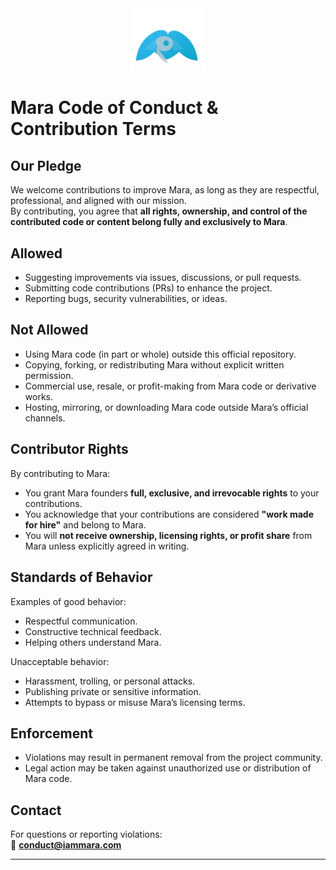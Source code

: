 <div align="center">
	<img src="marafinal/assets/logo.png" alt="Mara Logo" width="120" />
	
</div>

# Mara Code of Conduct & Contribution Terms

## Our Pledge
We welcome contributions to improve Mara, as long as they are respectful, professional, and aligned with our mission.  
By contributing, you agree that **all rights, ownership, and control of the contributed code or content belong fully and exclusively to Mara**.

## Allowed
- Suggesting improvements via issues, discussions, or pull requests.  
- Submitting code contributions (PRs) to enhance the project.  
- Reporting bugs, security vulnerabilities, or ideas.  

## Not Allowed
- Using Mara code (in part or whole) outside this official repository.  
- Copying, forking, or redistributing Mara without explicit written permission.  
- Commercial use, resale, or profit-making from Mara code or derivative works.  
- Hosting, mirroring, or downloading Mara code outside Mara’s official channels.  

## Contributor Rights
By contributing to Mara:
- You grant Mara founders **full, exclusive, and irrevocable rights** to your contributions.  
- You acknowledge that your contributions are considered **"work made for hire"** and belong to Mara.  
- You will **not receive ownership, licensing rights, or profit share** from Mara unless explicitly agreed in writing.  

## Standards of Behavior
Examples of good behavior:
- Respectful communication.  
- Constructive technical feedback.  
- Helping others understand Mara.  

Unacceptable behavior:
- Harassment, trolling, or personal attacks.  
- Publishing private or sensitive information.  
- Attempts to bypass or misuse Mara’s licensing terms.  

## Enforcement
- Violations may result in permanent removal from the project community.  
- Legal action may be taken against unauthorized use or distribution of Mara code.  

## Contact
For questions or reporting violations:  
📧 **conduct@iammara.com**

---
